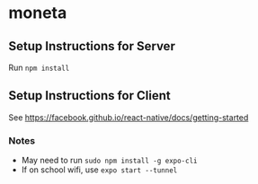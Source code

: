 # moneta

## Setup Instructions for Server
Run `npm install`

## Setup Instructions for Client
See https://facebook.github.io/react-native/docs/getting-started

### Notes
  * May need to run `sudo npm install -g expo-cli`
  * If on school wifi, use `expo start --tunnel`
